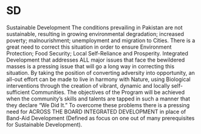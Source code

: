 # SD
Sustainable Development
The conditions prevailing in Pakistan are not sustainable, resulting in growing environmental degradation; increased poverty; malnourishment; unemployment and migration to Cities.  There is a great need to correct this situation in order to ensure Environment Protection; Food Security; Local Self-Reliance and Prosperity.  Integrated Development that addresses ALL major issues that face the bewildered masses is a pressing issue that will go a long way in correcting this situation.  By taking the position of converting adversity into opportunity, an all-out effort can be made to live in harmony with Nature, using Biological interventions through the creation of vibrant, dynamic and locally self-sufficient Communities.  The objectives of the Program will be achieved when the community’s skills and talents are tapped in such a manner that they declare “We Did It.”  To overcome these problems there is a pressing need for ACROSS THE BOARD INTEGRATED DEVELOPMENT in place of Band-Aid Development (Defined as focus on one out of many prerequisites for Sustainable Development).
